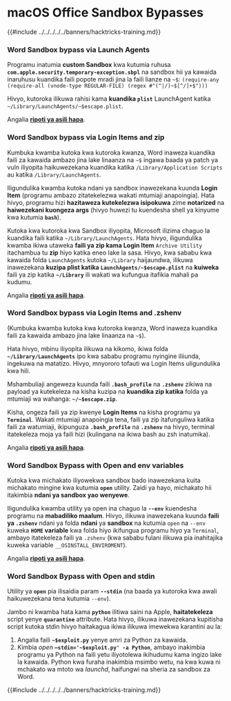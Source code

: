 # macOS Office Sandbox Bypasses

{{#include ../../../../../banners/hacktricks-training.md}}

### Word Sandbox bypass via Launch Agents

Programu inatumia **custom Sandbox** kwa kutumia ruhusa **`com.apple.security.temporary-exception.sbpl`** na sandbox hii ya kawaida inaruhusu kuandika faili popote mradi jina la faili lianze na `~$`: `(require-any (require-all (vnode-type REGULAR-FILE) (regex #"(^|/)~$[^/]+$")))`

Hivyo, kutoroka ilikuwa rahisi kama **kuandika `plist`** LaunchAgent katika `~/Library/LaunchAgents/~$escape.plist`.

Angalia [**ripoti ya asili hapa**](https://www.mdsec.co.uk/2018/08/escaping-the-sandbox-microsoft-office-on-macos/).

### Word Sandbox bypass via Login Items and zip

Kumbuka kwamba kutoka kwa kutoroka kwanza, Word inaweza kuandika faili za kawaida ambazo jina lake linaanza na `~$` ingawa baada ya patch ya vuln iliyopita haikuwezekana kuandika katika `/Library/Application Scripts` au katika `/Library/LaunchAgents`.

Iligundulika kwamba kutoka ndani ya sandbox inawezekana kuunda **Login Item** (programu ambazo zitatekelezwa wakati mtumiaji anapoingia). Hata hivyo, programu hizi **hazitaweza kutekelezwa isipokuwa** zime **notarized** na **haiwezekani kuongeza args** (hivyo huwezi tu kuendesha shell ya kinyume kwa kutumia **`bash`**).

Kutoka kwa kutoroka kwa Sandbox iliyopita, Microsoft ilizima chaguo la kuandika faili katika `~/Library/LaunchAgents`. Hata hivyo, iligundulika kwamba ikiwa utaweka **faili ya zip kama Login Item** `Archive Utility` itachambua tu **zip** hiyo katika eneo lake la sasa. Hivyo, kwa sababu kwa kawaida folda `LaunchAgents` kutoka `~/Library` haijaundwa, ilikuwa inawezekana **kuzipa plist katika `LaunchAgents/~$escape.plist`** na **kuiweka** faili ya zip katika **`~/Library`** ili wakati wa kufungua itafikia mahali pa kudumu.

Angalia [**ripoti ya asili hapa**](https://objective-see.org/blog/blog_0x4B.html).

### Word Sandbox bypass via Login Items and .zshenv

(Kumbuka kwamba kutoka kwa kutoroka kwanza, Word inaweza kuandika faili za kawaida ambazo jina lake linaanza na `~$`).

Hata hivyo, mbinu iliyopita ilikuwa na kikomo, ikiwa folda **`~/Library/LaunchAgents`** ipo kwa sababu programu nyingine iliiunda, ingekuwa na matatizo. Hivyo, mnyororo tofauti wa Login Items uligundulika kwa hili.

Mshambuliaji angeweza kuunda faili **`.bash_profile`** na **`.zshenv`** zikiwa na payload ya kutekeleza na kisha kuzipa na **kuandika zip katika** folda ya mtumiaji wa wahanga: **`~/~$escape.zip`**.

Kisha, ongeza faili ya zip kwenye **Login Items** na kisha programu ya **`Terminal`**. Wakati mtumiaji anapoingia tena, faili ya zip itafunguliwa katika faili za watumiaji, ikipunguza **`.bash_profile`** na **`.zshenv`** na hivyo, terminal itatekeleza moja ya faili hizi (kulingana na ikiwa bash au zsh inatumika).

Angalia [**ripoti ya asili hapa**](https://desi-jarvis.medium.com/office365-macos-sandbox-escape-fcce4fa4123c).

### Word Sandbox Bypass with Open and env variables

Kutoka kwa michakato iliyowekwa sandbox bado inawezekana kuita michakato mingine kwa kutumia **`open`** utility. Zaidi ya hayo, michakato hii itakimbia **ndani ya sandbox yao wenyewe**.

Iligundulika kwamba utility ya open ina chaguo la **`--env`** kuendesha programu na **mabadiliko maalum**. Hivyo, ilikuwa inawezekana kuunda **faili ya `.zshenv`** ndani ya folda **ndani** ya **sandbox** na kutumia `open` na `--env` kuweka **`HOME` variable** kwa folda hiyo ikifungua programu hiyo ya `Terminal`, ambayo itatekeleza faili ya `.zshenv` (kwa sababu fulani ilikuwa pia inahitajika kuweka variable `__OSINSTALL_ENVIROMENT`).

Angalia [**ripoti ya asili hapa**](https://perception-point.io/blog/technical-analysis-of-cve-2021-30864/).

### Word Sandbox Bypass with Open and stdin

Utility ya **`open`** pia ilisaidia param **`--stdin`** (na baada ya kutoroka kwa awali haikuwezekana tena kutumia `--env`).

Jambo ni kwamba hata kama **`python`** ilitiwa saini na Apple, **haitatekeleza** script yenye **`quarantine`** attribute. Hata hivyo, ilikuwa inawezekana kupitisha script kutoka stdin hivyo haitakagua ikiwa ilikuwa imewekwa karantini au la:

1. Angalia faili **`~$exploit.py`** yenye amri za Python za kawaida.
2. Kimbia _open_ **`–stdin='~$exploit.py' -a Python`**, ambayo inakimbia programu ya Python na faili yetu iliyotolewa ikihudumu kama ingizo lake la kawaida. Python kwa furaha inakimbia msimbo wetu, na kwa kuwa ni mchakato wa mtoto wa _launchd_, haifungwi na sheria za sandbox za Word.

{{#include ../../../../../banners/hacktricks-training.md}}

